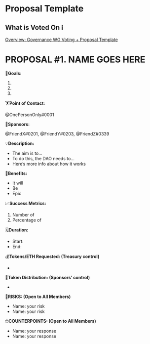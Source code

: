 # Proposal Template

## What is Voted On ℹ

[Overview: Governance WG Voting + Proposal Template](Overview%20Governance%20WG%20Voting%20+%20Proposal%20Template%20c01bb9cd046a43c095b50bba78b62167.md)

# PROPOSAL #1. NAME GOES HERE

🎯**Goals:**

1. 
2. 
3. 

🏋️**Point of Contact:**

@OnePersonOnly#0001

👥**Sponsors:**

@FriendX#0201, @FriendY#0203, @FriendZ#0339

💡**Description:**

- The aim is to...
- To do this, the DAO needs to...
- Here’s more info about how it works

💚**Benefits:**

- It will
- Be
- Epic

📈**Success Metrics:**

1. Number of 
2. Percentage of 

🗓️**Duration:**

- Start:
- End:

💰**Tokens/ETH Requested: (Treasury control)**

- 

💸**Token Distribution: (Sponsors’ control)**

- 

🤨**RISKS: (Open to All Members)**

- Name: your risk
- Name: your risk

🤓**COUNTERPOINTS: (Open to All Members)**

- Name: your response
- Name: your response